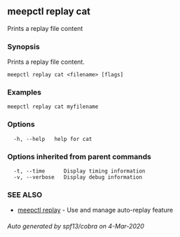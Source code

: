 ## meepctl replay cat

Prints a replay file content

### Synopsis

Prints a replay file content.

```
meepctl replay cat <filename> [flags]
```

### Examples

```
meepctl replay cat myfilename
```

### Options

```
  -h, --help   help for cat
```

### Options inherited from parent commands

```
  -t, --time      Display timing information
  -v, --verbose   Display debug information
```

### SEE ALSO

* [meepctl replay](meepctl_replay.md)	 - Use and manage auto-replay feature

###### Auto generated by spf13/cobra on 4-Mar-2020
